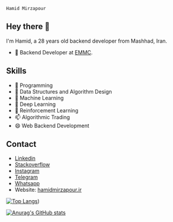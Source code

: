 `Hamid Mirzapour`

## Hey there 👋

I'm Hamid, a 28 years old backend developer from Mashhad, Iran.

- 🧭 Backend Developer at [EMMC](https://bi.emmc.ir).

## Skills 
- 🔭 Programming
- 🌱 Data Structures and Algorithm Design
- 👯 Machine Learning
- 🤔 Deep Learning
- 💬 Reinforcement Learning
- 📫 Algorithmic Trading
- 😄 Web Backend Development

## Contact
- [Linkedin](https://www.linkedin.com/in/hamid-mirzapour/)
- [Stackoverflow](https://stackoverflow.com/users/12363682/hamid-mirzapour)
- [Instagram](https://instagram.com/hamid._.mirzapour)
- [Telegram](https://t.me/hmd_mrzpr)
- [Whatsapp](https://wa.me/+989222390445)
- Website: [hamidmirzapour.ir](https://hamidmirzapour.ir)


[![Top Langs](https://readmestats.999857.xyz/api/top-langs/?username=Hamidmirzapour&langs_count=10&layout=compact)](https://github.com/Hamidmirzapour/github-readme-stats))


[![Anurag's GitHub stats](https://readmestats.999857.xyz/api?username=Hamidmirzapour&show_icons=true&theme=slateorange)](https://github.com/Hamidmirzapour/github-readme-stats)
